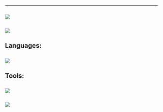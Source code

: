 
---
![](https://github-readme-streak-stats.herokuapp.com/?user=justjamesbond&theme=radical&hide_border=false)<br/>
---
[![](https://lanyard.cnrad.dev/api/577908968458944512)](https://discord.com/users/577908968458944512)
---
**Languages**:
---
![](https://skillicons.dev/icons?i=js,html,css,tailwind,react,python,c#)
---
**Tools**:
---
![](https://skillicons.dev/icons?i=github,nodejs,vscode,mongo,git)
---
![](https://komarev.com/ghpvc/?username=justjamesbond&color=6607ce)
---
<!---
JamesBondee/JamesBondee is a ✨ special ✨ repository because its `README.md` (this file) appears on your GitHub profile.
You can click the Preview link to take a look at your changes.
--->
